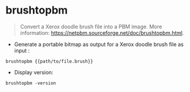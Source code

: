 # brushtopbm

> Convert a Xerox doodle brush file into a PBM image.
> More information: <https://netpbm.sourceforge.net/doc/brushtopbm.html>.

- Generate a portable bitmap as output for a Xerox doodle brush file as input :

`brushtopbm {{path/to/file.brush}}`

- Display version:

`brushtopbm -version`
